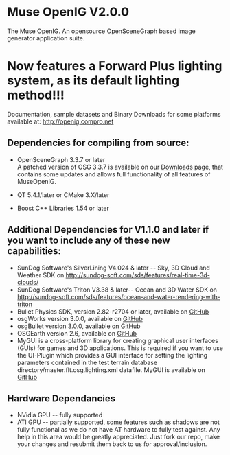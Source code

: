 # Muse OpenIG V2.0.0
The Muse OpenIG.  An opensource OpenSceneGraph based image generator application suite.

# Now features a Forward Plus lighting system, as its default lighting method!!!

Documentation, sample datasets and Binary Downloads for some platforms available at: http://openig.compro.net

Dependencies for compiling from source:
--------------------------------------
*   OpenSceneGraph 3.3.7 or later  
    A patched version of OSG 3.3.7 is available on our [Downloads](http://openig.compro.net/download-openig.html)
    page, that contains some updates and allows full functionality
    of all features of MuseOpenIG.

*   QT 5.4.1/later or CMake 3.X/later
*   Boost C++ Libraries 1.54 or later

Additional Dependencies for V1.1.0 and later if you want to include any of these new capabilities:
---------------------------------------------------------------------------------------
*  SunDog Software's SilverLining V4.024 & later -- Sky, 3D Cloud and Weather SDK
   on http://sundog-soft.com/sds/features/real-time-3d-clouds/
*  SunDog Software's Triton V3.38 & later-- Ocean and 3D Water SDK
   on http://sundog-soft.com/sds/features/ocean-and-water-rendering-with-triton
*  Bullet Physics SDK, version 2.82-r2704 or later, available on [GitHub](https://github.com/bulletphysics)
*  osgWorks version 3.0.0, available on [GitHub](https://github.com/mccdo/osgworks)
*  osgBullet version 3.0.0, available on [GitHub](https://github.com/mccdo/osgBullet)
*  OSGEarth version 2.6, available on [GitHub](https://github.com/gwaldron/osgearth)
*  MyGUI is a cross-platform library for creating graphical user interfaces (GUIs) for games and 3D applications.
   This is required if you want to use the UI-Plugin which provides a GUI interface for setting the
   lighting parameters contained in the test terrain database directory/master.flt.osg.lighting.xml datafile. 
   MyGUI is available on [GitHub](https://github.com/MyGUI/mygui)

Hardware Dependancies
--------------------------------------------------------------------------------------------------
* NVidia GPU -- fully supported
* ATI GPU    -- partially supported, some features such as shadows are not fully functional as
                we do not have AT hardware to fully test against.  Any help in this area would
                be greatly appreciated.  Just fork our repo, make your changes and resubmit them
                back to us for approval/inclusion.
